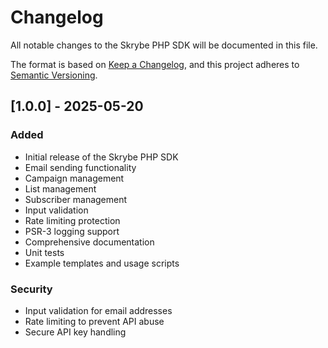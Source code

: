 # Changelog

All notable changes to the Skrybe PHP SDK will be documented in this file.

The format is based on [Keep a Changelog](https://keepachangelog.com/en/1.0.0/),
and this project adheres to [Semantic Versioning](https://semver.org/spec/v2.0.0.html).

## [1.0.0] - 2025-05-20

### Added
- Initial release of the Skrybe PHP SDK
- Email sending functionality
- Campaign management
- List management
- Subscriber management
- Input validation
- Rate limiting protection
- PSR-3 logging support
- Comprehensive documentation
- Unit tests
- Example templates and usage scripts

### Security
- Input validation for email addresses
- Rate limiting to prevent API abuse
- Secure API key handling
